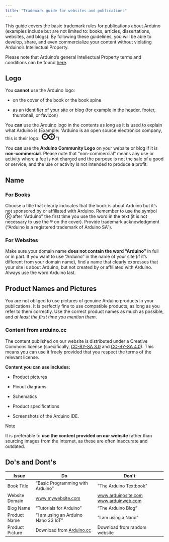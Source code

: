 ```yaml
---
title: "Trademark guide for websites and publications"
---
```


This guide covers the basic trademark rules for publications about Arduino (examples include but are not limited to: books, articles, dissertations, websites, and blogs). By following these guidelines, you will be able to develop, share, and even commercialize your content without violating Arduino’s Intellectual Property.

Please note that Arduino’s general Intellectual Property terms and conditions can be found [here](https://www.arduino.cc/en/trademark).

## Logo

You **cannot** use the Arduino logo:

- on the cover of the book or the book spine

- as an identifier of your site or blog (for example in the header, footer, thumbnail, or favicon)

You **can** use the Arduino logo in the contents as long as it is used to explain what Arduino is (Example:  “Arduino is an open source electronics company, this is their logo: ![Arduino Logo](img/Mini_logo.png)“)

You **can** use the **Arduino Community Logo** on your website or blog if it is **non-commercial**. Please note that “non-commercial” means any use or activity where a fee is not charged and the purpose is not the sale of a good or service, and the use or activity is not intended to produce a profit.

## Name

### For Books

Choose a title that clearly indicates that the book is about Arduino but it’s not sponsored by or affiliated with Arduino. Remember to use the symbol Ⓡ after “Arduino” the first time you use the word in the text (it is not necessary to use the ® on the cover). Provide trademark acknowledgment (“Arduino is a registered trademark of Arduino SA”).

### For Websites

Make sure your domain name **does not contain the word “Arduino”** in full or in part. If you want to use “Arduino” in the name of your site (if it’s different from your domain name), find a name that clearly expresses that your site is about Arduino, but not created by or affiliated with Arduino. Always use the word Arduino last.

## Product Names and Pictures

You are not obliged to use pictures of genuine Arduino products in your publications. It is perfectly fine to use compatible products, as long as you refer to them correctly. Use the correct product names as much as possible, and *at least the first time you mention them*.

### Content from arduino.cc

The content published on our website is distributed under a Creative Commons license (specifically, [CC-BY-SA 3.0](https://creativecommons.org/licenses/by-sa/3.0/) and [CC-BY-SA 4.0](https://creativecommons.org/licenses/by-sa/4.0/)). This means you can use it freely provided that you respect the terms of the relevant license.

**Content you can use includes:**

- Product pictures

- Pinout diagrams

- Schematics

- Product specifications

- Screenshots of the Arduino IDE.

> [!NOTE]
> It is preferable to **use the content provided on our website** rather than sourcing images from the Internet, as these are often inaccurate and outdated.

## Do's and Dont's

| Issue | Do | Don't|
| ----------- | ----------- | ----------- |
| Book Title | “Basic Programming with Arduino” | “The Arduino Textbook”
| Website Domain | www.mywebsite.com |www.arduinosite.com www.arduinweb.com|
|Blog Name|“Tutorials for Arduino”|“The Arduino Blog” |
|Product Name|“I am using an Arduino Nano 33 IoT”|“I am using a Nano”|
|Product Picture|Download from [Arduino.cc](https://www.arduino.cc/)|Download from random website|
